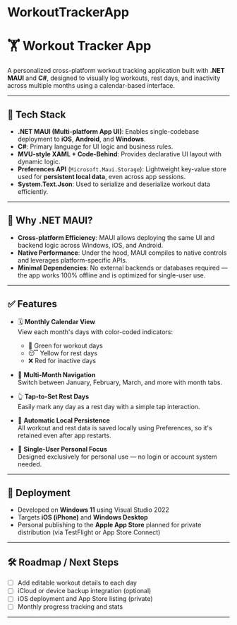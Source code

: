 # WorkoutTrackerApp
# 🏋️ Workout Tracker App

A personalized cross-platform workout tracking application built with **.NET MAUI** and **C#**, designed to visually log workouts, rest days, and inactivity across multiple months using a calendar-based interface.

---

## 🚀 Tech Stack

- **.NET MAUI (Multi-platform App UI)**: Enables single-codebase deployment to **iOS**, **Android**, and **Windows**.
- **C#**: Primary language for UI logic and business rules.
- **MVU-style XAML + Code-Behind**: Provides declarative UI layout with dynamic logic.
- **Preferences API** (`Microsoft.Maui.Storage`): Lightweight key-value store used for **persistent local data**, even across app sessions.
- **System.Text.Json**: Used to serialize and deserialize workout data efficiently.

---

## 🎯 Why .NET MAUI?

- **Cross-platform Efficiency**: MAUI allows deploying the same UI and backend logic across Windows, iOS, and Android.
- **Native Performance**: Under the hood, MAUI compiles to native controls and leverages platform-specific APIs.
- **Minimal Dependencies**: No external backends or databases required — the app works 100% offline and is optimized for single-user use.

---

## ✅ Features

- 🗓 **Monthly Calendar View**  
  View each month's days with color-coded indicators:
  - 💪 Green for workout days
  - 😴 Yellow for rest days
  - ❌ Red for inactive days

- 📆 **Multi-Month Navigation**  
  Switch between January, February, March, and more with month tabs.

- 👆 **Tap-to-Set Rest Days**  
  Easily mark any day as a rest day with a simple tap interaction.

- 💾 **Automatic Local Persistence**  
  All workout and rest data is saved locally using Preferences, so it's retained even after app restarts.

- 🧘 **Single-User Personal Focus**  
  Designed exclusively for personal use — no login or account system needed.

---

## 📱 Deployment

- Developed on **Windows 11** using Visual Studio 2022
- Targets **iOS (iPhone)** and **Windows Desktop**
- Personal publishing to the **Apple App Store** planned for private distribution (via TestFlight or App Store Connect)

---

## 🛠 Roadmap / Next Steps

- [ ] Add editable workout details to each day
- [ ] iCloud or device backup integration (optional)
- [ ] iOS deployment and App Store listing (private)
- [ ] Monthly progress tracking and stats

---

